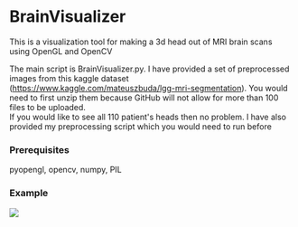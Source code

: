 # BrainVisualizer
This is a visualization tool for making a 3d head out of MRI brain scans using OpenGL and OpenCV  

The main script is BrainVisualizer.py. I have provided a set of preprocessed images from this kaggle dataset (https://www.kaggle.com/mateuszbuda/lgg-mri-segmentation). You would need to first unzip them because GitHub will not allow for more than 100 files to be uploaded.  
If you would like to see all 110 patient's heads then no problem. I have also provided my preprocessing script which you would need to run before

### Prerequisites
pyopengl, opencv, numpy, PIL
### Example
![](BrainVisualizer.gif)
